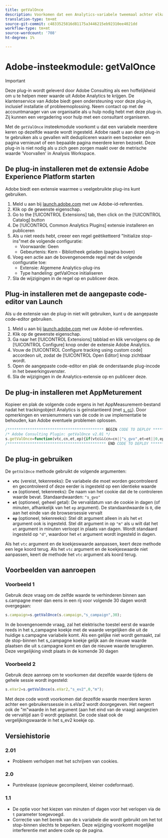 ```yaml
---
title: getValOnce
description: Voorkomen dat een Analytics-variabele tweemaal achter elkaar op dezelfde waarde wordt ingesteld.
translation-type: tm+mt
source-git-commit: c4833525816d81175a3446215eb92310ee4021dd
workflow-type: tm+mt
source-wordcount: '708'
ht-degree: 1%

---
```



# Adobe-insteekmodule: getValOnce

>[!IMPORTANT]
>
>Deze plug-in wordt geleverd door Adobe Consulting als een hoffelijkheid om u te helpen meer waarde uit Adobe Analytics te krijgen. De klantenservice van Adobe biedt geen ondersteuning voor deze plug-in, inclusief installatie of probleemoplossing. Neem contact op met de accountmanager van uw organisatie als u hulp nodig hebt met deze plug-in. Zij kunnen een vergadering voor hulp met een consultant organiseren.

Met de `getValOnce` insteekmodule voorkomt u dat een variabele meerdere keren op dezelfde waarde wordt ingesteld. Adobe raadt u aan deze plug-in te gebruiken als u gevallen wilt dedupliceren waarin een bezoeker een pagina vernieuwt of een bepaalde pagina meerdere keren bezoekt. Deze plug-in is niet nodig als u zich geen zorgen maakt over de metrische waarde &#39;Voorvallen&#39; in Analysis Workspace.

## De plug-in installeren met de extensie Adobe Experience Platform starten

Adobe biedt een extensie waarmee u veelgebruikte plug-ins kunt gebruiken.

1. Meld u aan bij [launch.adobe.com](https://launch.adobe.com) met uw Adobe-id-referenties.
1. Klik op de gewenste eigenschap.
1. Go to the [!UICONTROL Extensions] tab, then click on the [!UICONTROL Catalog] button
1. De [!UICONTROL Common Analytics Plugins] extensie installeren en publiceren
1. Als u niet reeds hebt, creeer een regel geëtiketteerd &quot;Initialize stop-ins&quot;met de volgende configuratie:
   * Voorwaarde: Geen
   * Gebeurtenis: Kern - Bibliotheek geladen (pagina boven)
1. Voeg een actie aan de bovengenoemde regel met de volgende configuratie toe:
   * Extensie: Algemene Analytics-plug-ins
   * Type handeling: getValOnce initialiseren
1. Sla de wijzigingen in de regel op en publiceer deze.

## Plug-in installeren met de aangepaste code-editor van Launch

Als u de extensie van de plug-in niet wilt gebruiken, kunt u de aangepaste code-editor gebruiken.

1. Meld u aan bij [launch.adobe.com](https://launch.adobe.com) met uw Adobe-id-referenties.
1. Klik op de gewenste eigenschap.
1. Ga naar het [!UICONTROL Extensions] tabblad en klik vervolgens op de [!UICONTROL Configure] knop onder de extensie Adobe Analytics.
1. Vouw de [!UICONTROL Configure tracking using custom code] accordeon uit, zodat de [!UICONTROL Open Editor] knop zichtbaar wordt.
1. Open de aangepaste code-editor en plak de onderstaande plug-incode in het bewerkingsvenster.
1. Sla de wijzigingen in de Analytics-extensie op en publiceer deze.

## De plug-in installeren met AppMeturement

Kopieer en plak de volgende code ergens in het AppMeasurement-bestand nadat het trackingobject Analytics is geïnstantieerd (met [`s_gi`](../functions/s-gi.md)). Door opmerkingen en versienummers van de code in uw implementatie te behouden, kan Adobe eventuele problemen oplossen.

```js
/******************************************* BEGIN CODE TO DEPLOY *******************************************/
/* Adobe Consulting Plugin: getValOnce v2.01 */
s.getValOnce=function(vtc,cn,et,ep){if(vtc&&(cn=cn||"s_gvo",et=et||0,ep="m"===ep?6E4:864E5,vtc!==this.c_r(cn))){var e=new Date;e.setTime(e.getTime()+et*ep);this.c_w(cn,vtc,0===et?0:e);return vtc}return""};
/******************************************** END CODE TO DEPLOY ********************************************/
```

## De plug-in gebruiken

De `getValOnce` methode gebruikt de volgende argumenten:

* **`vtc`** (vereist, tekenreeks): De variabele die moet worden gecontroleerd en gecontroleerd of deze eerder is ingesteld op een identieke waarde
* **`cn`** (optioneel, tekenreeks): De naam van het cookie dat de te controleren waarde bevat. Standaardwaarden: `"s_gvo"`
* **`et`** (optioneel, geheel getal): De vervaldatum van de cookie in dagen (of minuten, afhankelijk van het `ep` argument). De standaardwaarde is `0`, die aan het einde van de browsersessie vervalt
* **`ep`** (optioneel, tekenreeks): Stel dit argument alleen in als het `et` argument ook is ingesteld. Stel dit argument in op `"m"` als u wilt dat het `et` argument in minuten verloopt in plaats van dagen. Wordt standaard ingesteld op `"d"`, waardoor het `et` argument wordt ingesteld in dagen.

Als het `vtc` argument en de koekjeswaarde aanpassen, keert deze methode een lege koord terug. Als het `vtc` argument en de koekjeswaarde niet aanpassen, keert de methode het `vtc` argument als koord terug.

## Voorbeelden van aanroepen

### Voorbeeld 1

Gebruik deze vraag om de zelfde waarde te verhinderen binnen aan s.campagne meer dan eens in een rij voor volgende 30 dagen wordt overgegaan:

```js
s.campaign=s.getValOnce(s.campaign,"s_campaign",30);
```

In de bovengenoemde vraag, zal het elektrische toestel eerst de waarde reeds in het s_campagne koekje met de waarde vergelijken die uit de huidige s.campagne variabele komt.   Als een gelijke niet wordt gemaakt, zal de stop-binnen het s_campagne koekje gelijk aan de nieuwe waarde plaatsen die uit s.campagne komt en dan de nieuwe waarde terugkeren.   Deze vergelijking vindt plaats in de komende 30 dagen

### Voorbeeld 2

Gebruik deze aanroep om te voorkomen dat dezelfde waarde tijdens de gehele sessie wordt ingesteld:

```js
s.eVar2=s.getValOnce(s.eVar2,"s_ev2",0,"m");
```

Met deze code wordt voorkomen dat dezelfde waarde meerdere keren achter een gebruikerssessie in s.eVar2 wordt doorgegeven.  Het negeert ook de &quot;m&quot;waarde in het argument (aan het eind van de vraag) aangezien de vervaltijd aan 0 wordt geplaatst.   De code slaat ook de vergelijkingswaarde in het s_ev2 koekje op.

## Versiehistorie

### 2.01

* Probleem verholpen met het schrijven van cookies.

### 2.0

* Puntrelease (opnieuw gecompileerd, kleiner codeformaat).

### 1.1

* De optie voor het kiezen van minuten of dagen voor het verlopen via de `t` parameter toegevoegd.
* Correctie van het bereik van de `k` variabele die wordt gebruikt om het tot stop-binnen slechts te beperken. Deze wijziging voorkomt mogelijke interferentie met andere code op de pagina.
